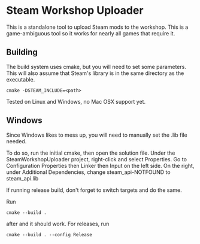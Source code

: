 Steam Workshop Uploader
=======================

This is a standalone tool to upload Steam mods to the workshop.
This is a game-ambiguous tool so it works for nearly all games that require it.

Building
--------

The build system uses cmake, but you will need to set some parameters.
This will also assume that Steam's library is in the same directory as
the executable.

    cmake -DSTEAM_INCLUDE=<path>

Tested on Linux and Windows, no Mac OSX support yet.

Windows
-------

Since Windows likes to mess up, you will need to manually set the .lib file
needed.

To do so, run the initial cmake, then open the solution file. Under
the SteamWorkshopUploader project, right-click and select Properties. Go to
Configuration Properties then Linker then Input on the left side. On the right,
under Additional Dependencies, change steam_api-NOTFOUND to steam_api.lib

If running release build, don't forget to switch targets and do the same.

Run

    cmake --build .
	
after and it should work. For releases, run

    cmake --build . --config Release